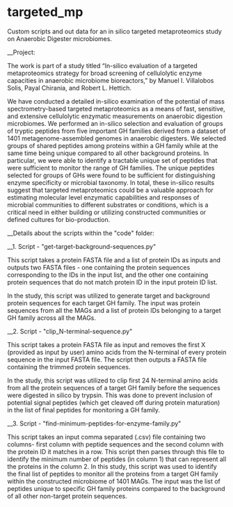 # targeted_mp
Custom scripts and out data for an in silico targeted metaproteomics study on Anaerobic Digester microbiomes.

__Project:

The work is part of a study titled “In-silico evaluation of a targeted metaproteomics strategy for broad screening of cellulolytic enzyme capacities in anaerobic microbiome bioreactors,” by Manuel I. Villalobos Solis, Payal Chirania, and Robert L. Hettich.

We have conducted a detailed in-silico examination of the potential of mass spectrometry-based targeted metaproteomics as a means of fast, sensitive, and extensive cellulolytic enzymatic measurements on anaerobic digestion microbiomes. We performed an in-silico selection and evaluation of groups of tryptic peptides from five important GH families derived from a dataset of 1401 metagenome-assembled genomes in anaerobic digesters. We selected groups of shared peptides among proteins within a GH family while at the same time being unique compared to all other background proteins. In particular, we were able to identify a tractable unique set of peptides that were sufficient to monitor the range of GH families. The unique peptides selected for groups of GHs were found to be sufficient for distinguishing enzyme specificity or microbial taxonomy. In total, these in-silico results suggest that targeted metaproteomics could be a valuable approach for estimating molecular level enzymatic capabilities and responses of microbial communities to different substrates or conditions, which is a critical need in either building or utilizing constructed communities or defined cultures for bio-production.



__Details about the scripts within the "code" folder:

__1. Script - "get-target-background-sequences.py"
		
This script takes a protein FASTA file and a list of protein IDs as inputs and outputs two FASTA files - one containing the protein sequences corresponding to the IDs in the input list, and the other one containing protein sequences that do not match protein ID in the input protein ID list.

In the study, this script was utilized to generate target and background protein sequences for each target GH family. The input was protein sequences from all the MAGs and a list of protein IDs belonging to a target GH family across all the MAGs. 



__2. Script - "clip_N-terminal-sequence.py"

This script takes a protein FASTA file as input and removes the first X (provided as input by user) amino acids from the N-terminal of every protein sequence in the input FASTA file. The script then outputs a FASTA file containing the trimmed protein sequences.

In the study, this script was utilized to clip first 24 N-terminal amino acids from all the protein sequences of a target GH family before the sequences were digested in silico by trypsin. This was done to prevent inclusion of potential signal peptides (which get cleaved off during protein maturation) in the list of final peptides for monitoring a GH family.



__3. Script - "find-minimum-peptides-for-enzyme-family.py"
				
This script takes an input comma separated (.csv) file containing two columns- first column with peptide sequences and the second column with the protein ID it matches in a row. This script then parses through this file to identify the minimum number of peptides (in column 1) that can represent all the proteins in the column 2.
				In this study, this script was used to identify the final list of peptides to monitor all the proteins from a target GH family within the constructed microbiome of 1401 MAGs. The input was the list of peptides unique to specific GH family proteins compared to the background of all other non-target protein sequences.

